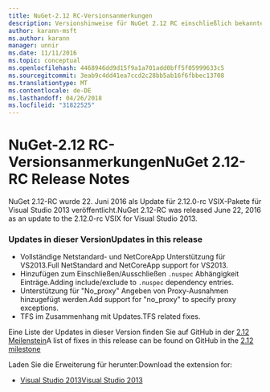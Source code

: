 ```yaml
---
title: NuGet-2.12 RC-Versionsanmerkungen
description: Versionshinweise für NuGet 2.12 RC einschließlich bekannte Probleme, Fehlerbehebungen, Funktionen und Archivierung von dcrs Design.
author: karann-msft
ms.author: karann
manager: unnir
ms.date: 11/11/2016
ms.topic: conceptual
ms.openlocfilehash: 4468946dd9d15f9a1a701add0bff5f05999633c5
ms.sourcegitcommit: 3eab9c4dd41ea7ccd2c28bb5ab16f6fbbec13708
ms.translationtype: MT
ms.contentlocale: de-DE
ms.lasthandoff: 04/26/2018
ms.locfileid: "31822525"
---
```

# <a name="nuget-212-rc-release-notes"></a><span data-ttu-id="3d85d-103">NuGet-2.12 RC-Versionsanmerkungen</span><span class="sxs-lookup"><span data-stu-id="3d85d-103">NuGet 2.12-RC Release Notes</span></span>

<span data-ttu-id="3d85d-104">NuGet 2.12-RC wurde 22. Juni 2016 als Update für 2.12.0-rc VSIX-Pakete für Visual Studio 2013 veröffentlicht.</span><span class="sxs-lookup"><span data-stu-id="3d85d-104">NuGet 2.12-RC was released June 22, 2016 as an update to the 2.12.0-rc VSIX for Visual Studio 2013.</span></span>

### <a name="updates-in-this-release"></a><span data-ttu-id="3d85d-105">Updates in dieser Version</span><span class="sxs-lookup"><span data-stu-id="3d85d-105">Updates in this release</span></span>

* <span data-ttu-id="3d85d-106">Vollständige Netstandard- und NetCoreApp Unterstützung für VS2013.</span><span class="sxs-lookup"><span data-stu-id="3d85d-106">Full NetStandard  and NetCoreApp support for VS2013.</span></span>
* <span data-ttu-id="3d85d-107">Hinzufügen zum Einschließen/Ausschließen `.nuspec` Abhängigkeit Einträge.</span><span class="sxs-lookup"><span data-stu-id="3d85d-107">Adding include/exclude to `.nuspec` dependency entries.</span></span>
* <span data-ttu-id="3d85d-108">Unterstützung für "No_proxy" Angeben von Proxy-Ausnahmen hinzugefügt werden.</span><span class="sxs-lookup"><span data-stu-id="3d85d-108">Add support for "no_proxy" to specify proxy exceptions.</span></span>
* <span data-ttu-id="3d85d-109">TFS im Zusammenhang mit Updates.</span><span class="sxs-lookup"><span data-stu-id="3d85d-109">TFS related fixes.</span></span>

<span data-ttu-id="3d85d-110">Eine Liste der Updates in dieser Version finden Sie auf GitHub in der [2.12 Meilenstein](https://github.com/NuGet/Home/issues?q=milestone%3A2.12+is%3Aclosed)</span><span class="sxs-lookup"><span data-stu-id="3d85d-110">A list of fixes in this release can be found on GitHub in the [2.12 milestone](https://github.com/NuGet/Home/issues?q=milestone%3A2.12+is%3Aclosed)</span></span>

<span data-ttu-id="3d85d-111">Laden Sie die Erweiterung für herunter:</span><span class="sxs-lookup"><span data-stu-id="3d85d-111">Download the extension for:</span></span>

* [<span data-ttu-id="3d85d-112">Visual Studio 2013</span><span class="sxs-lookup"><span data-stu-id="3d85d-112">Visual Studio 2013</span></span>](https://dist.nuget.org/visualstudio-2013-vsix/v2.12.0-rc/NuGet.Tools.vsix)
